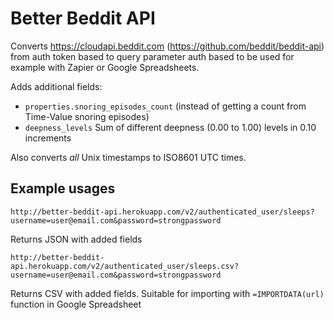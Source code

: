 Better Beddit API
=================

Converts https://cloudapi.beddit.com (https://github.com/beddit/beddit-api) from auth token based to query parameter auth based to be used for example with Zapier or Google Spreadsheets.

Adds additional fields:
  - `properties.snoring_episodes_count` (instead of getting a count from Time-Value snoring episodes)
  - `deepness_levels` Sum of different deepness (0.00 to 1.00) levels in 0.10 increments

Also converts *all* Unix timestamps to ISO8601 UTC times.


Example usages
--------------

    http://better-beddit-api.herokuapp.com/v2/authenticated_user/sleeps?username=user@email.com&password=strongpassword
  
  Returns JSON with added fields

    http://better-beddit-api.herokuapp.com/v2/authenticated_user/sleeps.csv?username=user@email.com&password=strongpassword

  Returns CSV with added fields. Suitable for importing with `=IMPORTDATA(url)` function in Google Spreadsheet
  

